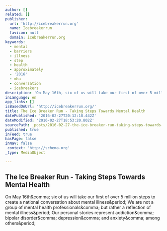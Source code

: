 ```yaml
---
author: []
related: []
publisher:
  url: 'http://icebreakerrun.org'
  name: Icebreakerrun
  favicon: null
  domain: icebreakerrun.org
keywords:
  - mental
  - barriers
  - illness
  - step
  - health
  - approximately
  - '2016'
  - mha
  - conversation
  - icebreakers
description: 'On May 16th, six of us will take our first of over 5 million steps to create a national conversation about mental illness. We are not a group of mental health professionals, but rather a reflection of mental illness. Our personal stories represent addiction, bipolar disorder, depression, and anxiety, among others.'
inLanguage: en
app_links: []
isBasedOnUrl: 'http://icebreakerrun.org/'
title: The Ice Breaker Run - Taking Steps Towards Mental Health
datePublished: '2016-02-27T20:12:18.442Z'
dateModified: '2016-02-27T18:53:20.802Z'
sourcePath: _posts/2016-02-27-the-ice-breaker-run-taking-steps-towards-mental-health.md
published: true
inFeed: true
hasPage: false
inNav: false
_context: 'http://schema.org'
_type: MediaObject

---
```

<article style=""><h1>The Ice Breaker Run - Taking Steps Towards Mental Health</h1><p>On May 16th&amp;comma; six of us will take our first of over 5 million steps to create a national conversation about mental illness&amp;period; We are not a group of mental health professionals&amp;comma; but rather a reflection of mental illness&amp;period; Our personal stories represent addiction&amp;comma; bipolar disorder&amp;comma; depression&amp;comma; and anxiety&amp;comma; among others&amp;period;</p></article>
